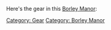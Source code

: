 Here's the gear in this [Borley
Manor](:Category:_Borley_Manor.md "wikilink"):

[Category: Gear](Category:_Gear "wikilink") [Category: Borley
Manor](Category:_Borley_Manor "wikilink")
